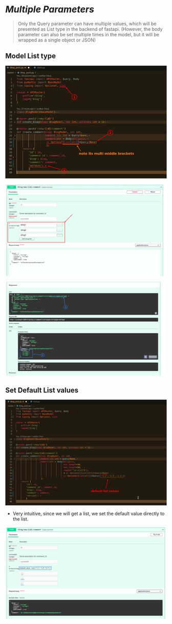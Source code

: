 # **_Multiple Parameters_**

> Only the Query parameter can have multiple values, which will be presented as List type in the backend of fastapi.
> (However, the body parameter can also be set multiple times in the model, but it will be wrapped as a single object or JSON)

## **Model List type**

![Alt model list type](pic/09.jpg)

![Alt result - request](pic/10.jpg)

![Alt result - response](pic/11.jpg)

## **Set Default List values**

![Alt set defaul list values](pic/12.jpg)

- Very intuitive, since we will get a list, we set the default value directly to the list.

![Alt result](pic/13.jpg)
